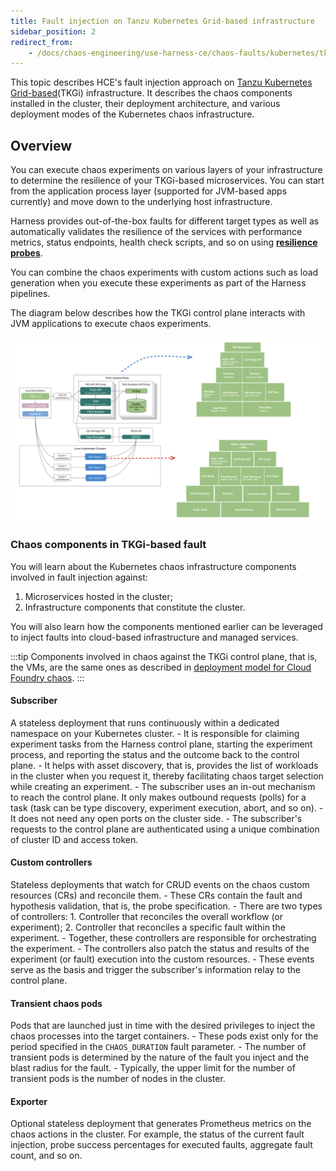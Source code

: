 ```yaml
---
title: Fault injection on Tanzu Kubernetes Grid-based infrastructure
sidebar_position: 2
redirect_from:
	- /docs/chaos-engineering/use-harness-ce/chaos-faults/kubernetes/tkgi-deployment
---
```


This topic describes HCE's fault injection approach on [Tanzu Kubernetes Grid-based](https://tanzu.vmware.com/kubernetes-grid)(TKGi) infrastructure. It describes the chaos components installed in the cluster, their deployment architecture, and various deployment modes of the Kubernetes chaos infrastructure.

## Overview
You can execute chaos experiments on various layers of your infrastructure to determine the resilience of your TKGi-based microservices. You can start from the application process layer (supported for JVM-based apps currently) and move down to the underlying host infrastructure.

Harness provides out-of-the-box faults for different target types as well as automatically validates the resilience of the services with performance metrics, status endpoints, health check scripts, and so on using [**resilience probes**](/docs/chaos-engineering/concepts/explore-concepts/resilience-probes/).

You can combine the chaos experiments with custom actions such as load generation when you execute these experiments as part of the Harness pipelines.

The diagram below describes how the TKGi control plane interacts with JVM applications to execute chaos experiments.

![](./static/control-plane-1.png)

### Chaos components in TKGi-based fault

You will learn about the Kubernetes chaos infrastructure components involved in fault injection against:
1. Microservices hosted in the cluster;
2. Infrastructure components that constitute the cluster.

You will also learn how the components mentioned earlier can be leveraged to inject faults into cloud-based infrastructure and managed services.

:::tip
Components involved in chaos against the TKGi control plane, that is, the VMs, are the same ones as described in [deployment model for Cloud Foundry chaos](/docs/chaos-engineering/use-harness-ce/chaos-faults/cloud-foundry/CF%20chaos%20components%20and%20their%20deployment%20architecture#run-lci-in-diego-cells-hosting-the-app-instances).
:::

#### Subscriber
A stateless deployment that runs continuously within a dedicated namespace on your Kubernetes cluster.
    - It is responsible for claiming experiment tasks from the Harness control plane, starting the experiment process, and reporting the status and the outcome back to the control plane.
    - It helps with asset discovery, that is, provides the list of workloads in the cluster when you request it, thereby facilitating chaos target selection while creating an experiment.
    - The subscriber uses an in-out mechanism to reach the control plane. It only makes outbound requests (polls) for a task (task can be type discovery, experiment execution, abort, and so on).
    - It does not need any open ports on the cluster side.
    - The subscriber's requests to the control plane are authenticated using a unique combination of cluster ID and access token.

#### Custom controllers
Stateless deployments that watch for CRUD events on the chaos custom resources (CRs) and reconcile them.
    - These CRs contain the fault and hypothesis validation, that is, the probe specification.
    - There are two types of controllers:
        1. Controller that reconciles the overall workflow (or experiment);
        2. Controller that reconciles a specific fault within the experiment.
    - Together, these controllers are responsible for orchestrating the experiment.
    - The controllers also patch the status and results of the experiment (or fault) execution into the custom resources.
    - These events serve as the basis and trigger the subscriber's information relay to the control plane.

#### Transient chaos pods
Pods that are launched just in time with the desired privileges to inject the chaos processes into the target containers.
    - These pods exist only for the period specified in the `CHAOS_DURATION` fault parameter.
    - The number of transient pods is determined by the nature of the fault you inject and the blast radius for the fault.
    - Typically, the upper limit for the number of transient pods is the number of nodes in the cluster.

#### Exporter
Optional stateless deployment that generates Prometheus metrics on the chaos actions in the cluster.
For example, the status of the current fault injection, probe success percentages for executed faults, aggregate fault count, and so on.